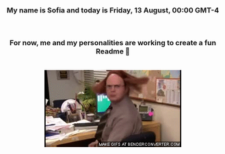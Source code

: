 


<div align="center">
<h3 >My name is Sofia and today is Friday, 13 August, 00:00 GMT-4</h3><br>
<h3 >For now, me and my personalities are working to create a fun Readme 👋
</h3><br>
<img src='img/dwight.gif' alt='working...'/>
</div>
